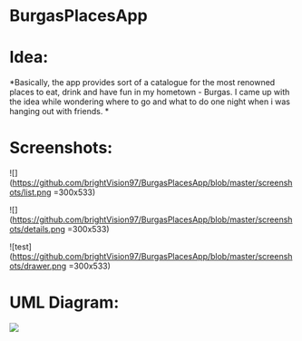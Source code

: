 # BurgasPlacesApp

**<h1>Idea:</h1>**
*Basically, the app provides sort of a catalogue for the most renowned places to eat, drink and have fun in my hometown - Burgas.
 I came up with the idea while wondering where to go and what to do one night when i was hanging out with friends. *

**<h1>Screenshots: </h1>**

![](https://github.com/brightVision97/BurgasPlacesApp/blob/master/screenshots/list.png =300x533)

![](https://github.com/brightVision97/BurgasPlacesApp/blob/master/screenshots/details.png =300x533)

![test](https://github.com/brightVision97/BurgasPlacesApp/blob/master/screenshots/drawer.png =300x533)

**<h1>UML Diagram:</h1>**

![](https://github.com/brightVision97/BurgasPlacesApp/blob/master/uml_diagram.bmp)
